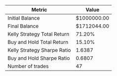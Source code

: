 | Metric | Value |
| --- | --- |
| Initial Balance | $1000000.00 |
| Final Balance | $1712044.00 |
| Kelly Strategy Total Return | 71.20% |
| Buy and Hold Total Return | 15.10% |
| Kelly Strategy Sharpe Ratio | 1.6387 |
| Buy and Hold Sharpe Ratio | 0.6807 |
| Number of trades | 47 |

